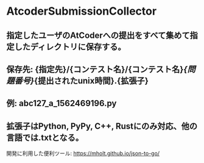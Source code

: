 # AtcoderSubmissionCollector
## 指定したユーザのAtCoderへの提出をすべて集めて指定したディレクトリに保存する。
## 保存先: {指定先}/{コンテスト名}/{コンテスト名}_{問題番号}_{提出されたunix時間}.{拡張子}
## 例: abc127_a_1562469196.py
## 拡張子はPython, PyPy, C++, Rustにのみ対応、他の言語では.txtとなる。

開発に利用した便利ツール: https://mholt.github.io/json-to-go/
